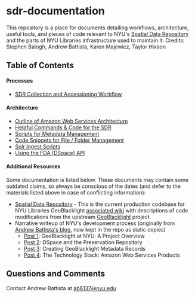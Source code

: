 # sdr-documentation

This repository is a place for documents detailing workflows, architecture, useful tools, and pieces of code relevant to NYU's [Spatial Data Repository](https://geo.nyu.edu) and the parts of NYU Libraries infrastructure used to maintain it. Credits: Stephen Balogh, Andrew Battista, Karen Majewicz, Taylor Hixson

## Table of Contents

#### Processes
- [SDR Collection and Accessioning Workflow](accessioning-workflow.md)

#### Architecture
- [Outline of Amazon Web Services Architecture](sdr-on-aws.md)
- [Helpful Commands & Code for the SDR](code-examples.md)
- [Scripts for Metadata Management](metadata-management.md)
- [Code Snippets for File / Folder Management](file-management.md)
- [Solr Ingest Scripts](solr-ingest.md)
- [Using the FDA (DSpace) API](fda-api.md)

#### Additional Resources

Some documentation is listed below. These documents may contain some outdated claims, so always be conscious of the dates (and defer to the materials listed above in case of conflicting information):

- [Spatial Data Repository](https://github.com/nyulibraries/spatial_data_repository) - This is the current production codebase for NYU Libraries GeoBlacklight [associated wiki](https://github.com/NYULibraries/spatial_data_repository/wiki) with descriptions of code modifications from the upstream [GeoBlacklight](https://github.com/geoblacklight/geoblacklight) project
- Narrative writeup of NYU's development process (originally from [Andrew Battista's blog](https://andrewbattista.github.io/), now kept in the repo as static copies)
  - [Post 1](https://andrewbattista.github.io/geoblacklight/2018/01/09/geoblacklight-overview.html): GeoBlacklight at NYU: A Project Overview
  - [Post 2](https://andrewbattista.github.io/geoblacklight/2018/01/10/preservation.html): DSpace and the Preservation Repository
  - [Post 3](https://andrewbattista.github.io/geoblacklight/2018/01/11/creating-geoblacklight-metadata.html): Creating GeoBlacklight Metadata Records
  - [Post 4](https://andrewbattista.github.io/geoblacklight/2018/01/12/technology-stack-sdr.html): The Technology Stack: Amazon Web Services Products
  
## Questions and Comments
  
  Contact Andrew Battista at <ab6137@nyu.edu>
